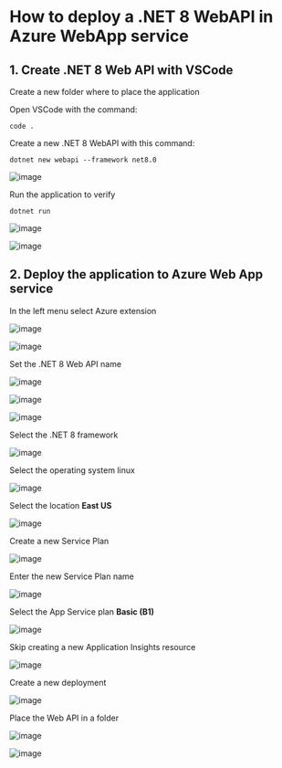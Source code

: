 # How to deploy a .NET 8 WebAPI in Azure WebApp service

## 1. Create .NET 8 Web API with VSCode

Create a new folder where to place the application 

Open VSCode with the command:

```
code .
```

Create a new .NET 8 WebAPI with this command:

```
dotnet new webapi --framework net8.0
```

![image](https://github.com/luiscoco/Azure_WebApp_Deploy_WebAPIdotNET8/assets/32194879/474c254b-87a3-4a18-954e-01f508363615)

Run the application to verify 

```
dotnet run
```

![image](https://github.com/luiscoco/Azure_WebApp_Deploy_WebAPIdotNET8/assets/32194879/ca096763-ed5c-4446-97ab-7febcf1cc1db)

![image](https://github.com/luiscoco/Azure_WebApp_Deploy_WebAPIdotNET8/assets/32194879/64dd41e1-b2f3-4fc0-9f2f-4e7d7f8bbada)

## 2. Deploy the application to Azure Web App service

In the left menu select Azure extension

![image](https://github.com/luiscoco/Azure_WebApp_Deploy_WebAPIdotNET8/assets/32194879/81c19f70-5e05-4af2-88c9-46f81f72202d)

![image](https://github.com/luiscoco/Azure_WebApp_Deploy_WebAPIdotNET8/assets/32194879/b8335dd1-73c1-4306-bd21-88b10a7cfee1)

Set the .NET 8 Web API name

![image](https://github.com/luiscoco/Azure_WebApp_Deploy_WebAPIdotNET8/assets/32194879/7aa860b4-a31e-4a2b-b8a0-001f124948f3)

![image](https://github.com/luiscoco/Azure_WebApp_Deploy_WebAPIdotNET8/assets/32194879/bd04565f-ad23-49b3-9fb4-ca91dfb5db18)

![image](https://github.com/luiscoco/Azure_WebApp_Deploy_WebAPIdotNET8/assets/32194879/34bd7db7-1038-41c1-8a01-dc7dd6ea7777)

Select the .NET 8 framework

![image](https://github.com/luiscoco/Azure_WebApp_Deploy_WebAPIdotNET8/assets/32194879/c94fff53-3c13-4d3c-beb4-4960779acbd8)

Select the operating system linux

![image](https://github.com/luiscoco/Azure_WebApp_Deploy_WebAPIdotNET8/assets/32194879/9f1b0ab8-5a65-46de-9ac8-394295a4a392)

Select the location **East US**

![image](https://github.com/luiscoco/Azure_WebApp_Deploy_WebAPIdotNET8/assets/32194879/17768750-f27e-49b4-8324-11974f2d7f07)

Create a new Service Plan

![image](https://github.com/luiscoco/Azure_WebApp_Deploy_WebAPIdotNET8/assets/32194879/1b82ad3b-c8da-478a-8e33-a8ab2f3b2443)

Enter the new Service Plan name

![image](https://github.com/luiscoco/Azure_WebApp_Deploy_WebAPIdotNET8/assets/32194879/94ae4dbd-7d32-408a-9798-1b224aca3c22)

Select the App Service plan **Basic (B1)**

![image](https://github.com/luiscoco/Azure_WebApp_Deploy_WebAPIdotNET8/assets/32194879/d3135a2b-b6aa-478f-96bc-d9f4833679f2)

Skip creating a new Application Insights resource

![image](https://github.com/luiscoco/Azure_WebApp_Deploy_WebAPIdotNET8/assets/32194879/a44a6ce6-7416-4edc-8167-77a380ca1e85)

Create a new deployment

![image](https://github.com/luiscoco/Azure_WebApp_Deploy_WebAPIdotNET8/assets/32194879/f8de1fff-15d0-4cb3-989c-6b086a7086b4)

Place the Web API in a folder

![image](https://github.com/luiscoco/Azure_WebApp_Deploy_WebAPIdotNET8/assets/32194879/f50c83a4-1aa7-498f-80f0-eda0692c6372)

![image](https://github.com/luiscoco/Azure_WebApp_Deploy_WebAPIdotNET8/assets/32194879/5dd7dede-fd0a-47f2-bf50-ce8d5bc55f81)
